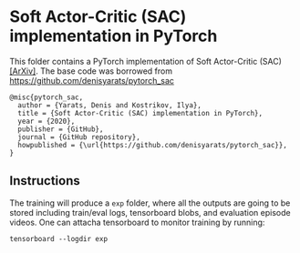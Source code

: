 # Soft Actor-Critic (SAC) implementation in PyTorch

This folder contains a PyTorch implementation of Soft Actor-Critic (SAC) [[ArXiv]](https://arxiv.org/abs/1812.05905).
The base code was borrowed from https://github.com/denisyarats/pytorch_sac

```
@misc{pytorch_sac,
  author = {Yarats, Denis and Kostrikov, Ilya},
  title = {Soft Actor-Critic (SAC) implementation in PyTorch},
  year = {2020},
  publisher = {GitHub},
  journal = {GitHub repository},
  howpublished = {\url{https://github.com/denisyarats/pytorch_sac}},
}
```

## Instructions


The training will produce a `exp` folder, where all the outputs are going to be stored including 
train/eval logs, tensorboard blobs, and evaluation episode videos. One can attacha tensorboard to monitor training by running:
```
tensorboard --logdir exp
```

